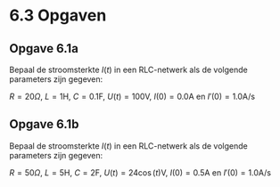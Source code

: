 

# 6.3 Opgaven

## Opgave 6.1a

Bepaal de stroomsterkte $I(t)$ in een RLC-netwerk als de volgende parameters zijn gegeven:

$R = 20$$\Omega$, $L=1$H, $C =0.1$F, $U(t)=100$V, $I(0)=0.0$A en $I'(0)=1.0$A/s

## Opgave 6.1b

Bepaal de stroomsterkte $I(t)$ in een RLC-netwerk als de volgende parameters zijn gegeven:

$R = 50$$\Omega$, $L=5$H, $C =2$F, $U(t)=24 \cos(t)$V, $I(0)=0.5$A en $I'(0)=1.0$A/s









